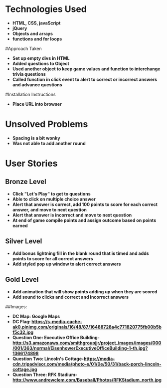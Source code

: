 # Technologies Used
* **HTML, CSS, javaScript**
* **jQuery**
* **Objects and arrays**
* **functions and for loops**

#Approach Taken
* **Set up empty divs in HTML**
* **Added questions to Object**
* **Used another object to keep game values and function to interchange trivia questions**
* **Called function in click event to alert to correct or incorrect answers and advance questions**

#Installation Instructions
* **Place URL into browser**
# Unsolved Problems
* **Spacing is a bit wonky**
* **Was not able to add another round**
# User Stories
## Bronze Level
* **Click "Let's Play" to get to questions**
* **Able to click on multiple choice answer**
* **Alert that answer is correct, add 100 points to score for each correct answer, and move to next question**
* **Alert that answer is incorrect and move to next question**
* **At end of game compile points and assign outcome based on points earned**

## Silver Level
* **Add bonus lightning fill in the blank round that is timed and adds points to score for all correct answers**
* **Add styled pop up window to alert correct answers**

## Gold Level
* **Add animation that will show points adding up when they are scored**
* **Add sound to clicks and correct and incorrect answers**

##Images:
* **DC Map: Google Maps**
* **DC Flag: https://s-media-cache-ak0.pinimg.com/originals/16/48/87/16488728a4c771820775fb00b5bf5c32.jpg**
* **Question One: Executive Office Building- http://s3.amazonaws.com/smithgroupjjr/project_images/images/000/001/363/normal/EisenhowerExecutiveOfficeBuilding-1-th.jpg?1366174898**
* **Question Two: Lincoln's Cottage-https://media-cdn.tripadvisor.com/media/photo-s/01/0e/50/31/back-porch-lincoln-cottage.jpg**
* **Question Three: RFK Stadium- http://www.andrewclem.com/Baseball/Photos/RFKStadium_north.jpg**
